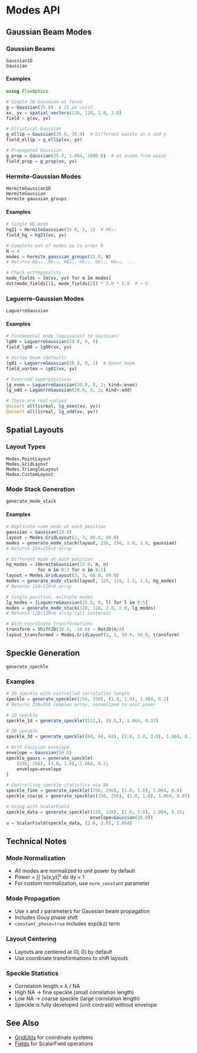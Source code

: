 # Modes API

## Gaussian Beam Modes

### Gaussian Beams

```@docs
Gaussian1D
Gaussian
```

#### Examples

```julia
using FluxOptics

# Simple 2D Gaussian at focus
g = Gaussian(25.0)  # 25 μm waist
xv, yv = spatial_vectors(128, 128, 2.0, 2.0)
field = g(xv, yv)

# Elliptical Gaussian
g_ellip = Gaussian(20.0, 30.0)  # Different waists in x and y
field_ellip = g_ellip(xv, yv)

# Propagated Gaussian
g_prop = Gaussian(25.0, 1.064, 1000.0)  # At z=1mm from waist
field_prop = g_prop(xv, yv)
```

### Hermite-Gaussian Modes

```@docs
HermiteGaussian1D
HermiteGaussian
hermite_gaussian_groups
```

#### Examples

```julia
# Single HG mode
hg21 = HermiteGaussian(15.0, 2, 1)  # HG₂₁
field_hg = hg21(xv, yv)

# Complete set of modes up to order N
N = 4
modes = hermite_gaussian_groups(12.0, N)
# Returns HG₀₀, HG₁₀, HG₀₁, HG₂₀, HG₁₁, HG₀₂, ...

# Check orthogonality
mode_fields = [m(xv, yv) for m in modes]
dot(mode_fields[1], mode_fields[2]) * 2.0 * 2.0  # ≈ 0
```

### Laguerre-Gaussian Modes

```@docs
LaguerreGaussian
```

#### Examples

```julia
# Fundamental mode (equivalent to Gaussian)
lg00 = LaguerreGaussian(20.0, 0, 0)
field_lg00 = lg00(xv, yv)

# Vortex beam (default)
lg01 = LaguerreGaussian(20.0, 0, 1)  # Donut beam
field_vortex = lg01(xv, yv)

# Even/odd superpositions
lg_even = LaguerreGaussian(20.0, 0, 2; kind=:even)
lg_odd = LaguerreGaussian(20.0, 0, 2; kind=:odd)

# These are real-valued
@assert all(isreal, lg_even(xv, yv))
@assert all(isreal, lg_odd(xv, yv))
```

## Spatial Layouts

### Layout Types

```@docs
Modes.PointLayout
Modes.GridLayout
Modes.TriangleLayout
Modes.CustomLayout
```

### Mode Stack Generation

```@docs
generate_mode_stack
```

#### Examples

```julia
# Replicate same mode at each position
gaussian = Gaussian(10.0)
layout = Modes.GridLayout(2, 3, 80.0, 80.0)
modes = generate_mode_stack(layout, 256, 256, 1.0, 1.0, gaussian)
# Returns 256×256×6 array

# Different mode at each position
hg_modes = [HermiteGaussian(12.0, m, n) 
            for m in 0:2 for n in 0:2]
layout = Modes.GridLayout(3, 3, 60.0, 60.0)
modes = generate_mode_stack(layout, 128, 128, 1.5, 1.5, hg_modes)
# Returns 128×128×9 array

# Single position, multiple modes
lg_modes = [LaguerreGaussian(15.0, 0, l) for l in 0:5]
modes = generate_mode_stack(128, 128, 2.0, 2.0, lg_modes)
# Returns 128×128×6 array (all centered)

# With coordinate transformations
transform = Shift2D(20.0, -10.0) ∘ Rot2D(π/4)
layout_transformed = Modes.GridLayout(3, 3, 50.0, 50.0, transform)
```

## Speckle Generation

```@docs
generate_speckle
```

### Examples

```julia
# 2D speckle with controlled correlation length
speckle = generate_speckle((256, 256), (1.0, 1.0), 1.064, 0.2)
# Returns 256×256 complex array, normalized to unit power

# 1D speckle
speckle_1d = generate_speckle((512,), (0.5,), 1.064, 0.15)

# 3D speckle
speckle_3d = generate_speckle((64, 64, 64), (2.0, 2.0, 2.0), 1.064, 0.1)

# With Gaussian envelope
envelope = Gaussian(50.0)
speckle_gauss = generate_speckle(
    (256, 256), (1.0, 1.0), 1.064, 0.2;
    envelope=envelope
)

# Controlling speckle statistics via NA
speckle_fine = generate_speckle((256, 256), (1.0, 1.0), 1.064, 0.8)    # High NA
speckle_coarse = generate_speckle((256, 256), (1.0, 1.0), 1.064, 0.05)  # Low NA

# Using with ScalarField
speckle_data = generate_speckle((128, 128), (2.0, 2.0), 1.064, 0.15;
                                envelope=Gaussian(30.0))
u = ScalarField(speckle_data, (2.0, 2.0), 1.064)
```

## Technical Notes

### Mode Normalization
- All modes are normalized to unit power by default
- Power = ∫∫ |u(x,y)|² dx dy = 1
- For custom normalization, use `norm_constant` parameter

### Mode Propagation
- Use `λ` and `z` parameters for Gaussian beam propagation
- Includes Gouy phase shift
- `constant_phase=true` includes exp(ikz) term

### Layout Centering
- Layouts are centered at (0, 0) by default
- Use coordinate transformations to shift layouts

### Speckle Statistics
- Correlation length ≈ λ / NA
- High NA → fine speckle (small correlation length)
- Low NA → coarse speckle (large correlation length)
- Speckle is fully developed (unit contrast) without envelope

## See Also

- [GridUtils](../gridutils/index.md) for coordinate systems
- [Fields](../fields/index.md) for ScalarField operations
